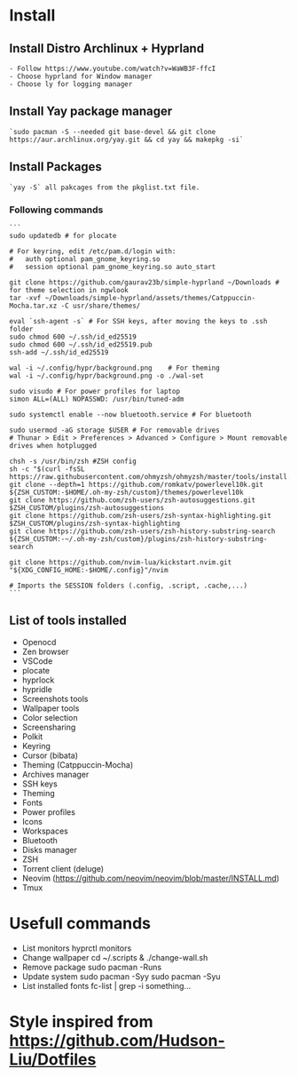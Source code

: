 # Install
## Install Distro Archlinux + Hyprland
    - Follow https://www.youtube.com/watch?v=WaWB3F-ffcI
    - Choose hyprland for Window manager
    - Choose ly for logging manager

## Install Yay package manager
    `sudo pacman -S --needed git base-devel && git clone https://aur.archlinux.org/yay.git && cd yay && makepkg -si`

## Install Packages
    `yay -S` all pakcages from the pkglist.txt file. 


### Following commands
    ```
    sudo updatedb # for plocate

    # For keyring, edit /etc/pam.d/login with:
    #   auth optional pam_gnome_keyring.so 
    #   session optional pam_gnome_keyring.so auto_start

    git clone https://github.com/gaurav23b/simple-hyprland ~/Downloads # for theme selection in ngwlook
    tar -xvf ~/Downloads/simple-hyprland/assets/themes/Catppuccin-Mocha.tar.xz -C usr/share/themes/

    eval `ssh-agent -s` # For SSH keys, after moving the keys to .ssh folder
    sudo chmod 600 ~/.ssh/id_ed25519
    sudo chmod 600 ~/.ssh/id_ed25519.pub
    ssh-add ~/.ssh/id_ed25519

    wal -i ~/.config/hypr/background.png    # For theming
    wal -i ~/.config/hypr/background.png -o ./wal-set

    sudo visudo # For power profiles for laptop
    simon ALL=(ALL) NOPASSWD: /usr/bin/tuned-adm

    sudo systemctl enable --now bluetooth.service # For bluetooth

    sudo usermod -aG storage $USER # For removable drives
    # Thunar > Edit > Preferences > Advanced > Configure > Mount removable drives when hotplugged

    chsh -s /usr/bin/zsh #ZSH config
    sh -c "$(curl -fsSL https://raw.githubusercontent.com/ohmyzsh/ohmyzsh/master/tools/install.sh)"
    git clone --depth=1 https://github.com/romkatv/powerlevel10k.git ${ZSH_CUSTOM:-$HOME/.oh-my-zsh/custom}/themes/powerlevel10k
    git clone https://github.com/zsh-users/zsh-autosuggestions.git $ZSH_CUSTOM/plugins/zsh-autosuggestions
    git clone https://github.com/zsh-users/zsh-syntax-highlighting.git $ZSH_CUSTOM/plugins/zsh-syntax-highlighting
    git clone https://github.com/zsh-users/zsh-history-substring-search ${ZSH_CUSTOM:-~/.oh-my-zsh/custom}/plugins/zsh-history-substring-search

    git clone https://github.com/nvim-lua/kickstart.nvim.git "${XDG_CONFIG_HOME:-$HOME/.config}"/nvim

    # Imports the SESSION folders (.config, .script, .cache,...)
    ```

## List of tools installed
- Openocd
- Zen browser
- VSCode
- plocate
- hyprlock
- hypridle
- Screenshots tools
- Wallpaper tools
- Color selection
- Screensharing
- Polkit
- Keyring
- Cursor (bibata)
- Theming (Catppuccin-Mocha)
- Archives manager
- SSH keys
- Theming
- Fonts
- Power profiles
- Icons
- Workspaces
- Bluetooth
- Disks manager
- ZSH
- Torrent client (deluge)
- Neovim (https://github.com/neovim/neovim/blob/master/INSTALL.md)
- Tmux

# Usefull commands
- List monitors
    hyprctl monitors
- Change wallpaper
    cd ~/.scripts & ./change-wall.sh <image-file>
- Remove package
    sudo pacman -Runs <package>
- Update system
    sudo pacman -Syy
    sudo pacman -Syu
- List installed fonts
    fc-list | grep -i something...

# Style inspired from https://github.com/Hudson-Liu/Dotfiles
